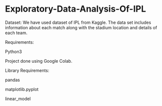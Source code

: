 # Exploratory-Data-Analysis-Of-IPL

Dataset:
We have used dataset of IPL from Kaggle.
The data set includes information about each match along with the stadium location and details of each team. 

Requirements:

Python3


Project done using Google Colab.

Library Requirements:

pandas


matplotlib.pyplot 


linear_model
